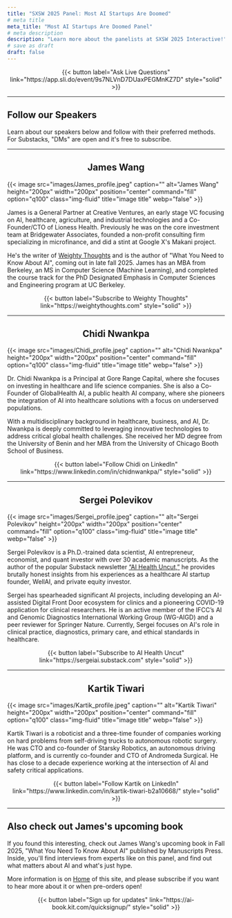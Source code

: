```yaml
---
title: "SXSW 2025 Panel: Most AI Startups Are Doomed"
# meta title
meta_title: "Most AI Startups Are Doomed Panel"
# meta description
description: "Learn more about the panelists at SXSW 2025 Interactive!"
# save as draft
draft: false
---
```


<center>{{< button label="Ask Live Questions" link="https://app.sli.do/event/9s7NLVnD7DUaxPEGMnKZ7D" style="solid" >}}</center>

--------

## Follow our Speakers

Learn about our speakers below and follow with their preferred methods. For Substacks, "DMs" are open and it's free to subscribe.

--------

<center><h2>James Wang</h2></center>
{{< image src="images/James_profile.jpeg" caption="" alt="James Wang" height="200px" width="200px" position="center" command="fill" option="q100" class="img-fluid" title="image title"  webp="false" >}} 

James is a General Partner at Creative Ventures, an early stage VC focusing on AI, healthcare, agriculture, and industrial technologies and a Co-Founder/CTO of Lioness Health. Previously he was on the core investment team at Bridgewater Associates, founded a non-profit consulting firm specializing in microfinance, and did a stint at Google X's Makani project. 

He's the writer of [Weighty Thoughts](https://weightythoughts.com) and is the author of "What You Need to Know About AI", coming out in late fall 2025. James has an MBA from Berkeley, an MS in Computer Science (Machine Learning), and completed the course track for the PhD Designated Emphasis in Computer Sciences and Engineering program at UC Berkeley.

<center>{{< button label="Subscribe to Weighty Thoughts" link="https://weightythoughts.com" style="solid" >}}</center>

--------

<center><h2>Chidi Nwankpa</h2></center>

{{< image src="images/Chidi_profile.jpeg" caption="" alt="Chidi Nwankpa" height="200px" width="200px" position="center" command="fill" option="q100" class="img-fluid" title="image title"  webp="false" >}} 

Dr. Chidi Nwankpa is a Principal at Gore Range Capital, where she focuses on investing in healthcare and life science companies. She is also a Co-Founder of GlobalHealth AI, a public health AI company, where she pioneers the integration of AI into healthcare solutions with a focus on underserved populations. 

With a multidisciplinary background in healthcare, business, and AI, Dr. Nwankpa is deeply committed to leveraging innovative technologies to address critical global health challenges. She received her MD degree from the University of Benin and her MBA from the University of Chicago Booth School of Business.

<center>{{< button label="Follow Chidi on LinkedIn" link="https://www.linkedin.com/in/chidnwankpa/" style="solid" >}}</center>

--------

<center><h2>Sergei Polevikov</h2></center>

{{< image src="images/Sergei_profile.jpeg" caption="" alt="Sergei Polevikov" height="200px" width="200px" position="center" command="fill" option="q100" class="img-fluid" title="image title"  webp="false" >}} 

Sergei Polevikov is a Ph.D.-trained data scientist, AI entrepreneur, economist, and quant investor with over 30 academic manuscripts. As the author of the popular Substack newsletter [“AI Health Uncut,”](https://sergeiai.substack.com) he provides brutally honest insights from his experiences as a healthcare AI startup founder, WellAI, and private equity investor. 

Sergei has spearheaded significant AI projects, including developing an AI-assisted Digital Front Door ecosystem for clinics and a pioneering COVID-19 application for clinical researchers. He is an active member of the IFCC’s AI and Genomic Diagnostics International Working Group (WG-AIGD) and a peer reviewer for Springer Nature. Currently, Sergei focuses on AI's role in clinical practice, diagnostics, primary care, and ethical standards in healthcare.

<center>{{< button label="Subscribe to AI Health Uncut" link="https://sergeiai.substack.com" style="solid" >}}</center>

--------

<center><h2>Kartik Tiwari</h2></center>

{{< image src="images/Kartik_profile.jpeg" caption="" alt="Kartik Tiwari" height="200px" width="200px" position="center" command="fill" option="q100" class="img-fluid" title="image title"  webp="false" >}} 

Kartik Tiwari is a roboticist and a three-time founder of companies working on hard problems from self-driving trucks to autonomous robotic surgery. He was CTO and co-founder of Starsky Robotics, an autonomous driving platform, and is currently co-founder and CTO of Andromeda Surgical. He has close to a decade experience working at the intersection of AI and safety critical applications.

<center>{{< button label="Follow Kartik on LinkedIn" link="https://www.linkedin.com/in/kartik-tiwari-b2a10668/" style="solid" >}}</center>

--------

## Also check out James's upcoming book

If you found this interesting, check out James Wang's upcoming book in Fall 2025, "What You Need To Know About AI" published by Manuscripts Press. Inside, you'll find interviews from experts like on this panel, and find out what matters about AI and what's just hype.

More information is on [Home](/) of this site, and please subscribe if you want to hear more about it or when pre-orders open!

<center>{{< button label="Sign up for updates" link="https://ai-book.kit.com/quicksignup/" style="solid" >}}</center>

